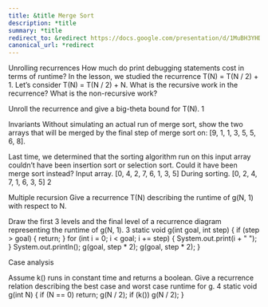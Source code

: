 ```yaml
---
title: &title Merge Sort
description: *title
summary: *title
redirect_to: &redirect https://docs.google.com/presentation/d/1MuBH3YHD2eUA8VRFBxU61Y5bLXe3zFXdI0y0oCUND5I/edit?usp=sharing
canonical_url: *redirect
---
```


Unrolling recurrences
How much do print debugging statements cost in terms of runtime? In the lesson, we studied the recurrence T(N) = T(N / 2) + 1. Let’s consider T(N) = T(N / 2) + N.
What is the recursive work in the recurrence? What is the non-recursive work?


Unroll the recurrence and give a big-theta bound for T(N).
1

Invariants
Without simulating an actual run of merge sort, show the two arrays that will be merged by the final step of merge sort on: [9, 1, 1, 3, 5, 5, 6, 8].

Last time, we determined that the sorting algorithm run on this input array couldn’t have been insertion sort or selection sort. Could it have been merge sort instead?
Input array.		[0, 4, 2, 7, 6, 1, 3, 5]
During sorting.	[0, 2, 4, 7, 1, 6, 3, 5]
2

Multiple recursion
Give a recurrence T(N) describing the runtime of g(N, 1) with respect to N.

Draw the first 3 levels and the final level of a recurrence diagram representing the runtime of g(N, 1).
3
static void g(int goal, int step) {
    if (step > goal) {
        return;
    }
    for (int i = 0; i < goal; i += step) {
        System.out.print(i + " ");
    }
    System.out.println();
    g(goal, step * 2);
    g(goal, step * 2);
}

Case analysis





Assume k() runs in constant time and returns a boolean.
Give a recurrence relation describing the best case and worst case runtime for g.
4
static void g(int N) {
    if (N == 0)
        return;
    g(N / 2);
    if (k())
        g(N / 2);
}
